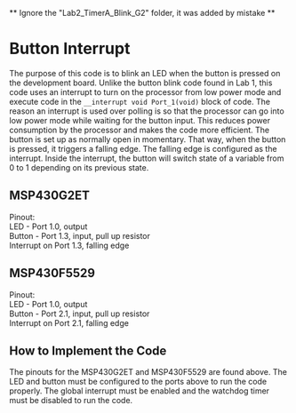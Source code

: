 ** Ignore the "Lab2_TimerA_Blink_G2" folder, it was added by mistake **

# Button Interrupt
The purpose of this code is to blink an LED when the button is pressed on the development board. Unlike the button blink code found in Lab 1, this code uses an interrupt to turn on the processor from low power mode and execute code in the `__interrupt void Port_1(void)` block of code. The reason an interrupt is used over polling is so that the processor can go into low power mode while waiting for the button input. This reduces power consumption by the processor and makes the code more efficient. The button is set up as normally open in momentary. That way, when the button is pressed, it triggers a falling edge. The falling edge is configured as the interrupt. Inside the interrupt, the button will switch state of a variable from 0 to 1 depending on its previous state. 

## MSP430G2ET
Pinout: <br/>
LED - Port 1.0, output <br/>
Button - Port 1.3, input, pull up resistor <br/>
Interrupt on Port 1.3, falling edge

## MSP430F5529
Pinout: <br/>
LED - Port 1.0, output <br/>
Button - Port 2.1, input, pull up resistor <br/>
Interrupt on Port 2.1, falling edge

## How to Implement the Code
The pinouts for the MSP430G2ET and MSP430F5529 are found above. The LED and button must be configured to the ports above to run the code properly. The global interrupt must be enabled and the watchdog timer must be disabled to run the code.
